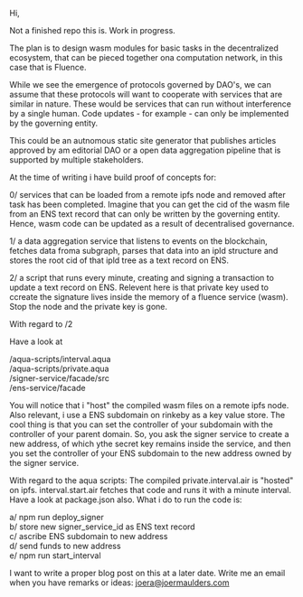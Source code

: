 Hi,

Not a finished repo this is. Work in progress. 

The plan is to design wasm modules for basic tasks in the decentralized ecosystem, that can be pieced together ona computation network, in this case that is Fluence.  

While we see the emergence of protocols governed by DAO's, we can assume that these protocols will want to cooperate with services that are similar in nature. These would be services that can run without interference by a single human. Code updates - for example - can only be implemented by the governing entity. 

This could be an autnomous static site generator that publishes articles approved by am editorial DAO or a open data aggregation pipeline that is supported by multiple stakeholders. 

At the time of writing i have build proof of concepts for:  

0/ services that can be loaded from a remote ipfs node and removed after task has been completed. Imagine that you can get the cid of the wasm file from an ENS text record that can only be written by the governing entity. Hence, wasm code can be updated as a result of decentralised governance. 

1/ a data aggregation service that listens to events on the blockchain, fetches data froma subgraph, parses that data into an ipld structure and stores the root cid of that ipld tree as a text record on ENS.

2/ a script that runs every minute, creating and signing a transaction to update a text record on ENS. Relevent here is that private key used to ccreate the signature lives inside the memory of a fluence service (wasm). Stop the node and the private key is gone. 

With regard to /2 
  
Have a look at   
  
/aqua-scripts/interval.aqua  
/aqua-scripts/private.aqua  
/signer-service/facade/src  
/ens-service/facade  

You will notice that i "host" the compiled wasm files on a remote ipfs node. Also relevant, i use a ENS subdomain on rinkeby as a key value store. The cool thing is that you can set the controller of your subdomain with the controller of your parent domain. So, you ask the signer service to create a new address, of which ythe secret key remains inside the service, and then you set the controller of your ENS subdomain to the new address owned by the signer service. 

With regard to the aqua scripts: The compiled private.interval.air is "hosted" on ipfs. interval.start.air fetches that code and runs it with a minute interval. Have a look at package.json also. What i do to run the code is: 

a/ npm run deploy_signer  
b/ store new signer_service_id as ENS text record  
c/ ascribe ENS subdomain to new address  
d/ send funds to new address   
e/ npm run start_interval  

I want to write a proper blog post on this at a later date. Write me an email when you have remarks or ideas: joera@joermaulders.com 